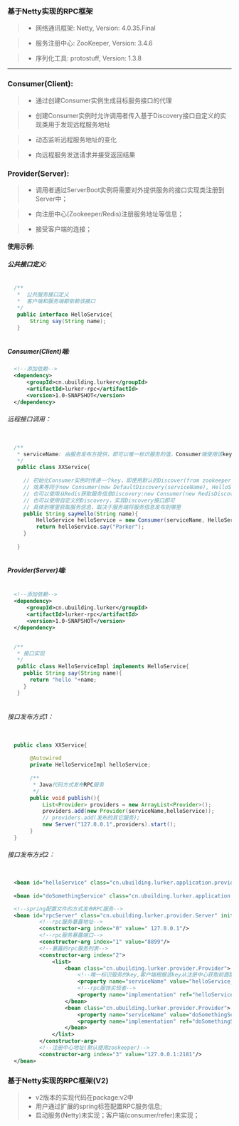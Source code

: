 ### 基于Netty实现的RPC框架

> * 网络通讯框架: Netty, Version: 4.0.35.Final

> * 服务注册中心: ZooKeeper, Version: 3.4.6

> * 序列化工具: protostuff, Version: 1.3.8

------

### Consumer(Client):

> * 通过创建Consumer实例生成目标服务接口的代理

> * 创建Consumer实例时允许调用者传入基于Discovery接口自定义的实现类用于发现远程服务地址

> * 动态监听远程服务地址的变化

> * 向远程服务发送请求并接受返回结果

### Provider(Server):

> * 调用者通过ServerBoot实例将需要对外提供服务的接口实现类注册到Server中；

> * 向注册中心(Zookeeper/Redis)注册服务地址等信息；

> * 接受客户端的连接；

#### 使用示例:

##### 公共接口定义:

```java

  /**
   *  公共服务接口定义
   *  客户端和服务端都依赖该接口
   */
   public interface HelloService{
       String say(String name);
   }
     
```

##### Consumer(Client)端:

```xml
  <!--添加依赖-->
  <dependency>
      <groupId>cn.ubuilding.lurker</groupId>
      <artifactId>lurker-rpc</artifactId>
      <version>1.0-SNAPSHOT</version>
  </dependency>

```
###### 远程接口调用：

```java
   
  /**
   * serviceName: 由服务发布方提供，即可以唯一标识服务的值，Consumer端使用该key从注册中心获取服务相关信息
   */  
   public class XXService{
   
     // 初始化Consumer实例时传递一个key，即使用默认的Discover(from zookeeper)获取远程服务信息
     // 效果等同于new Consumer(new DefaultDiscovery(serviceName), HelloService.class).instance();
     // 也可以使用从Redis获取服务信息Discovery:new Consumer(new RedisDiscovery(serviceName), HelloService.class).instance()
     // 也可以使用自定义的Discovery，实现Discovery接口即可
     // 具体到哪里获取服务信息，取决于服务端将服务信息发布到哪里
     public String sayHello(String name){
         HelloService helloService = new Consumer(serviceName, HelloService.class).instance();
         return helloService.say("Parker");
     }
     
   }
  
```
##### Provider(Server)端:

```xml
  
  <!--添加依赖-->
  <dependency>
      <groupId>cn.ubuilding.lurker</groupId>
      <artifactId>lurker-rpc</artifactId>
      <version>1.0-SNAPSHOT</version>
  </dependency>

```

```java

  /**
   * 接口实现
   */
   public class HelloServiceImpl implements HelloService{
     public String say(String name){
       return "hello "+name;
     }
   }
   
```

###### 接口发布方式1：

```java
  
  public class XXService{
  
       @Autowired
       private HelloServiceImpl helloService;
       
       /**
        * Java代码方式发布RPC服务
        */
       public void publish(){
           List<Provider> providers = new ArrayList<Provider>();
           providers.add(new Provider(serviceName,helloService));
           // providers.add(发布的其它服务);
           new Server("127.0.0.1",providers).start();
       }
  }

```

###### 接口发布方式2：

```xml

  <bean id="helloService" class="cn.ubuilding.lurker.application.provider.impl.HelloServiceImpl"/>
  
  <bean id="doSomethingService" class="cn.ubuilding.lurker.application.provider.impl.DoSomethingServiceImpl"/>

  <!--spring配置文件的方式发布RPC服务-->
  <bean id="rpcServer" class="cn.ubuilding.lurker.provider.Server" init-method="start">
          <!--rpc服务暴露地址-->
          <constructor-arg index="0" value=" 127.0.0.1"/>
          <!--rpc服务暴露端口-->
          <constructor-arg index="1" value="8899"/>
          <!--暴露的rpc服务列表-->
          <constructor-arg index="2">
              <list>
                  <bean class="cn.ubuilding.lurker.provider.Provider">
                      <!--唯一标识服务的key,客户端根据该key从注册中心获取前面配置的rpc服务地址-->
                      <property name="serviceName" value="helloService_1.0"/>
                      <!--rpc服饰实现者-->
                      <property name="implementation" ref="helloService"/>
                  </bean>
                  <bean class="cn.ubuilding.lurker.provider.Provider">
                      <property name="serviceName" value="doSomethingService_1.0"/>
                      <property name="implementation" ref="doSomethingService"/>
                  </bean>
              </list>
          </constructor-arg>
          <!--注册中心地址(默认使用zookeeper)-->
          <constructor-arg index="3" value="127.0.0.1:2181"/>
  </bean>

```

### 基于Netty实现的RPC框架(V2)

> * v2版本的实现代码在package:v2中
> * 用户通过扩展的spring标签配置RPC服务信息;
> * 启动服务(Netty)未实现；客户端(consumer/refer)未实现；


